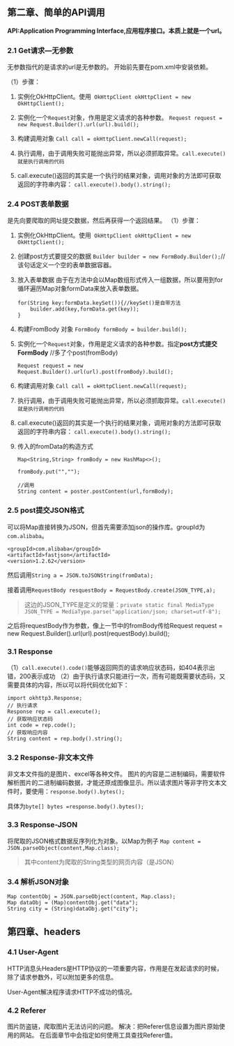 ## 第二章、简单的API调用
**API:Application Programming Interface,应用程序接口。本质上就是一个url。**
### 2.1 Get请求—无参数
无参数指代的是请求的url是无参数的。
开始前先要在pom.xml中安装依赖。

（1）步骤：
1. 实例化OkHttpClient。使用` OkHttpClient okHttpClient = new OkHttpClient();`

1. 实例化一个`Request`对象，作用是定义请求的各种参数。
    `Request request = new Request.Builder().url(url).build();`

1. 构建调用对象
    `Call call = okHttpClient.newCall(request);`

1. 执行调用，由于调用失败可能抛出异常，所以必须抓取异常。`call.execute()就是执行调用的代码`

1. call.execute()返回的其实是一个执行的结果对象，调用对象的方法即可获取返回的字符串内容：
    `call.execute().body().string();` 

### 2.4 POST表单数据
是先向要爬取的网址提交数据，然后再获得一个返回结果。
（1）步骤：
1. 实例化OkHttpClient。使用` OkHttpClient okHttpClient = new OkHttpClient();`

1. 创建post方式要提交的数据
`Builder builder = new FormBody.Builder();`//该句话定义一个空的表单数据容器。

1. 放入表单数据
由于在方法中会以Map数组形式传入一组数据，所以要用到for循环遍历Map对象formData来放入表单数据。

    ```
    for(String key:formData.keySet()){//keySet()是自带方法
        builder.add(key,formData.get(key));
    }
    ```

1. 构建FromBody 对象
`FormBody formBody = builder.build();`

1. 实例化一个`Request`对象，作用是定义请求的各种参数。指定**post方式提交FormBody** //多了个post(fromBody)

    `Request request = new Request.Builder().url(url).post(fromBody).build();`

1. 构建调用对象
    `Call call = okHttpClient.newCall(request);`

1. 执行调用，由于调用失败可能抛出异常，所以必须抓取异常。`call.execute()就是执行调用的代码`

1. call.execute()返回的其实是一个执行的结果对象，调用对象的方法即可获取返回的字符串内容：
    `call.execute().body().string();` 

1. 传入的fromData的构造方式
    ```
    Map<String,String> fromBody = new HashMap<>();

    fromBody.put("","");

    //调用
    String content = poster.postContent(url,formBody);
    ```

### 2.5 post提交JSON格式

可以将Map直接转换为JSON，但首先需要添加json的操作库。groupId为`com.alibaba`。
```
<groupId>com.alibaba</groupId>
<artifactId>fastjson</artifactId>
<version>1.2.62</version>
```

然后调用`String a = JSON.toJSONString(fromData);`

接着调用`RequestBody resquestBody = RequestBody.create(JSON_TYPE,a);`
>这边的JSON_TYPE是定义的常量：`private static final MediaType JSON_TYPE = MediaType.parse("application/json; charset=utf-8");`

之后将requestBody作为参数，像上一节中的fromBody传给Request request = new Request.Builder().url(url).post(requestBody).build();

### 3.1 Response

（1）`call.execute().code()`能够返回网页的请求响应状态码，如404表示出错，200表示成功
（2）由于执行请求只能进行一次，而有可能既需要状态码，又需要具体的内容，所以可以将代码优化如下：
```
import okhttp3.Response;
// 执行请求
Response rep = call.execute();
// 获取响应状态码
int code = rep.code();
// 获取响应内容
String content = rep.body().string();
```

### 3.2 Response-非文本文件
非文本文件指的是图片、excel等各种文件。
图片的内容是二进制编码，需要软件解析图片的二进制编码数据，才能还原成图像显示。所以请求图片等非字符文本文件时，要使用：`response.body().bytes();`

具体为`byte[] bytes =response.body().bytes(); `

### 3.3 Response-JSON
将爬取的JSON格式数据反序列化为对象。以Map为例子
`Map content = JSON.parseObject(content,Map.class);`
>其中content为爬取的String类型的网页内容（是JSON）

### 3.4 解析JSON对象
```
Map contentObj = JSON.parseObject(content, Map.class);
Map dataObj = (Map)contentObj.get("data");
String city = (String)dataObj.get("city");
```

## 第四章、headers
### 4.1 User-Agent
HTTP消息头Headers是HTTP协议的一项重要内容，作用是在发起请求的时候，除了请求参数外，可以附加更多的信息。

User-Agent解决程序请求HTTP不成功的情况。

### 4.2 Referer
图片防盗链，爬取图片无法访问的问题。
解决：把Referer信息设置为图片原始使用的网站。
在后面章节中会指定如何使用工具查找Referer值。
